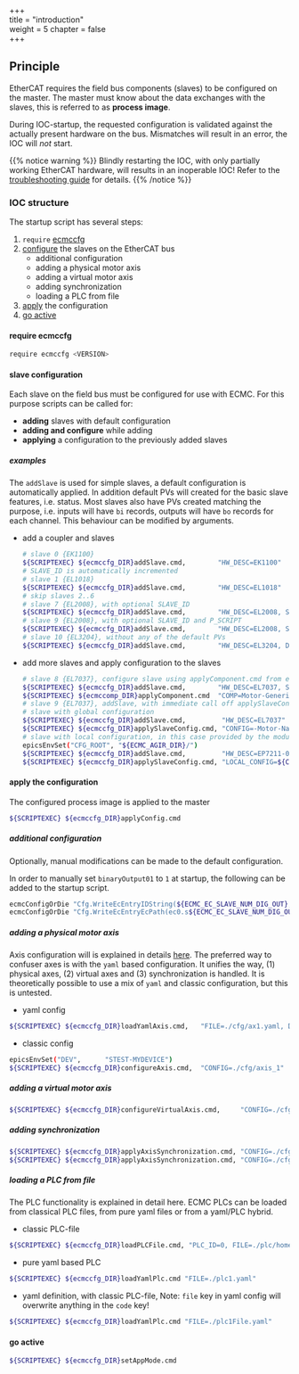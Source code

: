 +++  
title = "introduction"   
weight = 5
chapter = false  
+++  

## Principle
EtherCAT requires the field bus components (slaves) to be configured on the master.
The master must know about the data exchanges with the slaves, this is referred to as **process image**.

During IOC-startup, the requested configuration is validated against the actually present hardware on the bus.
Mismatches will result in an error, the IOC will _not_ start.

{{% notice warning %}}
Blindly restarting the IOC, with only partially working EtherCAT hardware, will results in an inoperable IOC! Refer to the [troubleshooting guide](../troubleshooting) for details.
{{% /notice %}}

### IOC structure
The startup script has several steps:

1. `require` [ecmccfg](#require-ecmccfg)
1. [configure](#slave-configuration) the slaves on the EtherCAT bus
    - additional configuration
    - adding a physical motor axis
    - adding a virtual motor axis
    - adding synchronization
    - loading a PLC from file
1. [apply](#apply-the-configuration) the configuration
1. [go active](#go-active)

#### require ecmccfg
  ```bash
  require ecmccfg <VERSION>
  ```

#### slave configuration
Each slave on the field bus must be configured for use with ECMC.
For this purpose scripts can be called for:

* **adding** slaves with default configuration
* **adding and configure** while adding
* **applying** a configuration to the previously added slaves

##### examples
The `addSlave` is used for simple slaves, a default configuration is automatically applied.
In addition default PVs will created for the basic slave features, i.e. status.
Most slaves also have PVs created matching the purpose, i.e. inputs will have `bi` records, outputs will have `bo` records for each channel.
This behaviour can be modified by arguments.

* add a coupler and slaves
  ```bash
  # slave 0 {EK1100}
  ${SCRIPTEXEC} ${ecmccfg_DIR}addSlave.cmd,        "HW_DESC=EK1100"
  # SLAVE_ID is automatically incremented
  # slave 1 {EL1018}
  ${SCRIPTEXEC} ${ecmccfg_DIR}addSlave.cmd,        "HW_DESC=EL1018"
  # skip slaves 2..6
  # slave 7 {EL2008}, with optional SLAVE_ID
  ${SCRIPTEXEC} ${ecmccfg_DIR}addSlave.cmd,        "HW_DESC=EL2008, SLAVE_ID=7"
  # slave 9 {EL2008}, with optional SLAVE_ID and P_SCRIPT
  ${SCRIPTEXEC} ${ecmccfg_DIR}addSlave.cmd,        "HW_DESC=EL2008, SLAVE_ID=7, P_SCRIPT=mXsXXX"
  # slave 10 {EL3204}, without any of the default PVs
  ${SCRIPTEXEC} ${ecmccfg_DIR}addSlave.cmd,        "HW_DESC=EL3204, DEFAULT_SUBS=false, DEFAULT_SLAVE_PVS=true"

  ```

* add more slaves and apply configuration to the slaves
  ```bash
  # slave 8 {EL7037}, configure slave using applyComponent.cmd from ecmccomp module with optional SLAVE_ID.
  ${SCRIPTEXEC} ${ecmccfg_DIR}addSlave.cmd,        "HW_DESC=EL7037, SLAVE_ID=8"
  ${SCRIPTEXEC} ${ecmccomp_DIR}applyComponent.cmd  "COMP=Motor-Generic-2Phase-Stepper, MACROS='I_MAX_MA=1000, I_STDBY_MA=500, U_NOM_MV=48000, R_COIL_MOHM=1230'"
  # slave 9 {EL7037}, addSlave, with immediate call off applySlaveConfig
  # slave with global configuration
  ${SCRIPTEXEC} ${ecmccfg_DIR}addSlave.cmd,         "HW_DESC=EL7037"
  ${SCRIPTEXEC} ${ecmccfg_DIR}applySlaveConfig.cmd, "CONFIG=-Motor-Nanotec-ST4118L1804-B"
  # slave with local configuration, in this case provided by the module `ECMC_AGIR`
  epicsEnvSet("CFG_ROOT", "${ECMC_AGIR_DIR}/")
  ${SCRIPTEXEC} ${ecmccfg_DIR}addSlave.cmd,         "HW_DESC=EP7211-0034_ALL"
  ${SCRIPTEXEC} ${ecmccfg_DIR}applySlaveConfig.cmd, "LOCAL_CONFIG=${CFG_ROOT}AM8211_AGIR.cfg"
  ```

#### apply the configuration
The configured process image is applied to the master
  ```bash
  ${SCRIPTEXEC} ${ecmccfg_DIR}applyConfig.cmd
  ```

##### additional configuration
Optionally, manual modifications can be made to the default configuration.

In order to manually set `binaryOutput01` to `1` at startup, the following can be added to the startup script.
  ```bash
  ecmcConfigOrDie "Cfg.WriteEcEntryIDString(${ECMC_EC_SLAVE_NUM_DIG_OUT},binaryOutput01,1)"
  ecmcConfigOrDie "Cfg.WriteEcEntryEcPath(ec0.s${ECMC_EC_SLAVE_NUM_DIG_OUT}.binaryOutput12,1)"
  ```

##### adding a physical motor axis
Axis configuration will is explained in details [here](../axis).
The preferred way to confuser axes is with the `yaml` based configuration.
It unifies the way, (1) physical axes, (2) virtual axes and (3) synchronization is handled.
It is theoretically possible to use a mix of `yaml` and classic configuration, but this is untested.

  * yaml config
  ```bash
  ${SCRIPTEXEC} ${ecmccfg_DIR}loadYamlAxis.cmd,   "FILE=./cfg/ax1.yaml, DEV=${DEV}, DRV_SLAVE=4, ENC_SLAVE=3, ENC_CHANNEL=01"
  ```
  * classic config
  ```bash
  epicsEnvSet("DEV",      "STEST-MYDEVICE")
  ${SCRIPTEXEC} ${ecmccfg_DIR}configureAxis.cmd,  "CONFIG=./cfg/axis_1"
  ```

##### adding a virtual motor axis
  ```bash
  ${SCRIPTEXEC} ${ecmccfg_DIR}configureVirtualAxis.cmd,     "CONFIG=./cfg/axis_11_virt"
  ```

##### adding synchronization
  ```bash
  ${SCRIPTEXEC} ${ecmccfg_DIR}applyAxisSynchronization.cmd, "CONFIG=./cfg/axis_1_sync"
  ${SCRIPTEXEC} ${ecmccfg_DIR}applyAxisSynchronization.cmd, "CONFIG=./cfg/axis_11_sync"
  ```   

##### loading a PLC from file
The PLC functionality is explained in detail here.
ECMC PLCs can be loaded from classical PLC files, from pure yaml files or from a yaml/PLC hybrid.
  * classic PLC-file
  ```bash
  ${SCRIPTEXEC} ${ecmccfg_DIR}loadPLCFile.cmd, "PLC_ID=0, FILE=./plc/homeSlit.plc, SAMPLE_RATE_MS=100"
  ```
  * pure yaml based PLC
  ```bash
  ${SCRIPTEXEC} ${ecmccfg_DIR}loadYamlPlc.cmd "FILE=./plc1.yaml"
  ```
  * yaml definition, with classic PLC-file, Note: `file` key in yaml config will overwrite anything in the `code` key!
  ```bash
  ${SCRIPTEXEC} ${ecmccfg_DIR}loadYamlPlc.cmd "FILE=./plc1File.yaml"
  ```

#### go active
  ```bash
  ${SCRIPTEXEC} ${ecmccfg_DIR}setAppMode.cmd
  ```

